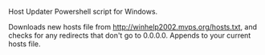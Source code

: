 Host Updater Powershell script for Windows.  

Downloads new hosts file from http://winhelp2002.mvps.org/hosts.txt, and checks for any redirects that don't go to 0.0.0.0.  Appends to your current hosts file.
